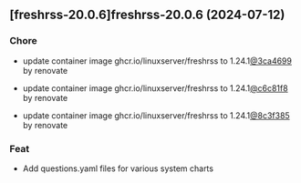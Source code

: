 

## [freshrss-20.0.6]freshrss-20.0.6 (2024-07-12)

### Chore



- update container image ghcr.io/linuxserver/freshrss to 1.24.1[@3ca4699](https://github.com/3ca4699) by renovate

- update container image ghcr.io/linuxserver/freshrss to 1.24.1[@c6c81f8](https://github.com/c6c81f8) by renovate

- update container image ghcr.io/linuxserver/freshrss to 1.24.1[@8c3f385](https://github.com/8c3f385) by renovate

### Feat



- Add questions.yaml files for various system charts